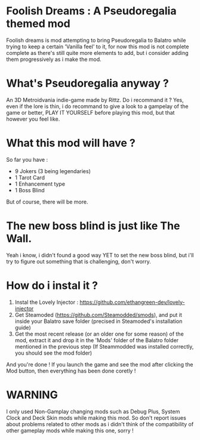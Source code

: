# Foolish Dreams : A Pseudoregalia themed mod 
Foolish dreams is mod attempting to bring Pseudoregalia to Balatro while trying to keep a certain 'Vanilla feel' to it, for now this mod is not complete complete as there's still quite more elements to add, but i  consider adding them progressively as i make the mod.

# What's Pseudoregalia anyway ?
An 3D Metroidvania indie-game made by Rittz. Do i recommand it ? Yes, even if the lore is thin, i do recommand to give a look to a gampelay of the game or better, PLAY IT YOURSELF before playing this mod, but that however you feel like.

# What this mod will have ?
So far you have :
- 9 Jokers (3 being legendaries)
- 1 Tarot Card
- 1 Enhancement type
- 1 Boss Blind

But of course, there will be more.

# The new boss blind is just like The Wall.
Yeah i know, i didn't found a good way YET to set the new boss blind, but i'll try to figure out something that is challenging, don't worry.

# How do i instal it ?

1) Instal the Lovely Injector :  https://github.com/ethangreen-dev/lovely-injector
2) Get Steamoded (https://github.com/Steamodded/smods), and put it inside your Balatro save folder (precised in Steamoded's installation guide)
3) Get the most recent release (or an older one for some reason) of the mod, extract it and drop it in the 'Mods' folder of the Balatro folder mentioned in the previous step (If Steammodded was installed correctly, you should see the mod folder)

And you're done ! If you launch the game and see the mod after clicking the Mod button, then everything has been done coretly !

# WARNING
I  only used Non-Gamplay changing mods such as Debug Plus, System Clock and Deck Skin mods while making this mod. So don't report issues about problems related to other mods as i didn't think of the compatibility of other gameplay mods while making this one, sorry !
